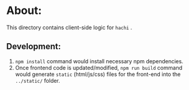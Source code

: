 # About:
This directory contains client-side logic for `hachi` .

## Development:
1. ``npm install``   command would install necessary npm dependencies.
2. Once frontend code is updated/modified, ``npm run build`` command would generate ``static`` (html/js/css)  files for the front-end into the ``../static/`` folder.
